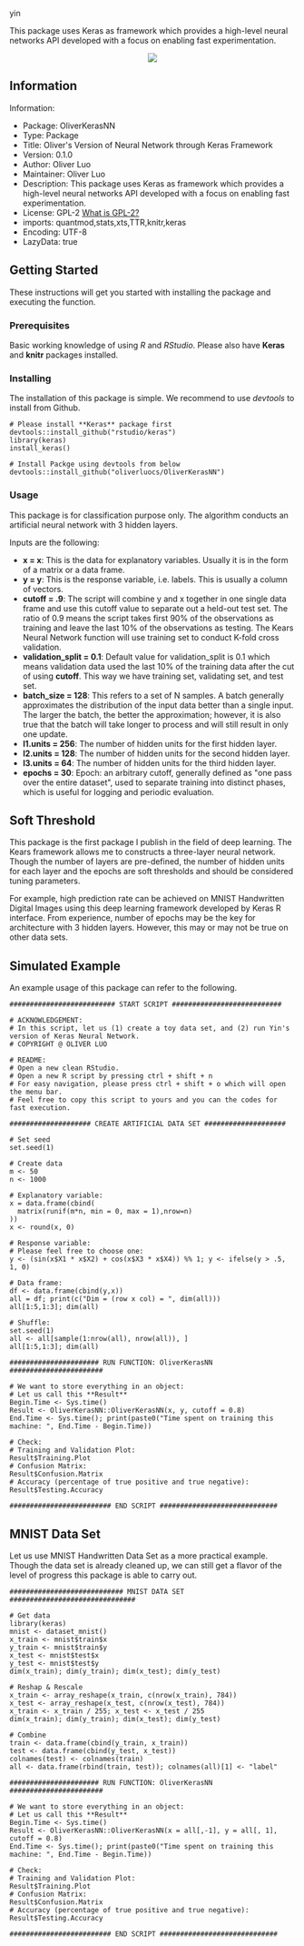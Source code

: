 yin

This package uses Keras as framework which provides a high-level neural networks API developed with a focus on enabling fast experimentation.

<p align="center">
  <img src="https://github.com/yiqiao-yin/LuoKerasNN/blob/master/pics/NNTraining.gif">
</p>


## Information

Information:
- Package: OliverKerasNN
- Type: Package
- Title: Oliver's Version of Neural Network through Keras Framework
- Version: 0.1.0
- Author: Oliver Luo
- Maintainer: Oliver Luo
- Description: This package uses Keras as framework which provides a high-level neural networks API developed with a focus on enabling fast experimentation.
- License: GPL-2 [What is GPL-2?](http://r-pkgs.had.co.nz/description.html#license)
- imports: quantmod,stats,xts,TTR,knitr,keras
- Encoding: UTF-8
- LazyData: true

## Getting Started

These instructions will get you started with installing the package and executing the function.

### Prerequisites

Basic working knowledge of using *R* and *RStudio*. Please also have **Keras** and **knitr** packages installed.

### Installing

The installation of this package is simple. We recommend to use *devtools* to install from Github.

```
# Please install **Keras** package first
devtools::install_github("rstudio/keras")
library(keras)
install_keras()

# Install Packge using devtools from below
devtools::install_github("oliverluocs/OliverKerasNN")
```

### Usage

This package is for classification purpose only. The algorithm conducts an artificial neural network with 3 hidden layers.

Inputs are the following:
-  **x = x**: This is the data for explanatory variables. Usually it is in the form of a matrix or a data frame.
-  **y = y**: This is the response variable, i.e. labels. This is usually a column of vectors. 
-  **cutoff = .9**: The script will combine y and x together in one single data frame and use this cutoff value to separate out a held-out test set. The ratio of 0.9 means the script takes first 90% of the observations as training and leave the last 10% of the observations as testing. The Kears Neural Network function will use training set to conduct K-fold cross validation.
-  **validation_split = 0.1**: Default value for validation_split is 0.1 which means validation data used the last 10% of the training data after the cut of using **cutoff**. This way we have training set, validating set, and test set.
-  **batch_size = 128**: This refers to a set of N samples. A batch generally approximates the distribution of the input data better than a single input. The larger the batch, the better the approximation; however, it is also true that the batch will take longer to process and will still result in only one update.
-  **l1.units = 256**: The number of hidden units for the first hidden layer.
-  **l2.units = 128**: The number of hidden units for the second hidden layer.
-  **l3.units = 64**: The number of hidden units for the third hidden layer.
-  **epochs = 30**: Epoch: an arbitrary cutoff, generally defined as "one pass over the entire dataset", used to separate training into distinct phases, which is useful for logging and periodic evaluation. 

## Soft Threshold

This package is the first package I publish in the field of deep learning. The Kears framework allows me to constructs a three-layer neural network. Though the number of layers are pre-defined, the number of hidden units for each layer and the epochs are soft thresholds and should be considered tuning parameters.

For example, high prediction rate can be achieved on MNIST Handwritten Digital Images using this deep learning framework developed by Keras R interface. From experience, number of epochs may be the key for architecture with 3 hidden layers. However, this may or may not be true on other data sets.

## Simulated Example

An example usage of this package can refer to the following.

```
########################## START SCRIPT ###########################

# ACKNOWLEDGEMENT:
# In this script, let us (1) create a toy data set, and (2) run Yin's version of Keras Neural Network.
# COPYRIGHT @ OLIVER LUO

# README:
# Open a new clean RStudio.
# Open a new R script by pressing ctrl + shift + n
# For easy navigation, please press ctrl + shift + o which will open the menu bar.
# Feel free to copy this script to yours and you can the codes for fast execution.

#################### CREATE ARTIFICIAL DATA SET ####################

# Set seed
set.seed(1)

# Create data
m <- 50
n <- 1000

# Explanatory variable:
x = data.frame(cbind(
  matrix(runif(m*n, min = 0, max = 1),nrow=n)
))
x <- round(x, 0)

# Response variable:
# Please feel free to choose one:
y <- (sin(x$X1 * x$X2) + cos(x$X3 * x$X4)) %% 1; y <- ifelse(y > .5, 1, 0)

# Data frame:
df <- data.frame(cbind(y,x))
all = df; print(c("Dim = (row x col) = ", dim(all)))
all[1:5,1:3]; dim(all)

# Shuffle:
set.seed(1)
all <- all[sample(1:nrow(all), nrow(all)), ]
all[1:5,1:3]; dim(all)

###################### RUN FUNCTION: OliverKerasNN #######################

# We want to store everything in an object:
# Let us call this **Result**
Begin.Time <- Sys.time()
Result <- OliverKerasNN::OliverKerasNN(x, y, cutoff = 0.8)
End.Time <- Sys.time(); print(paste0("Time spent on training this machine: ", End.Time - Begin.Time))

# Check:
# Training and Validation Plot:
Result$Training.Plot
# Confusion Matrix:
Result$Confusion.Matrix
# Accuracy (percentage of true positive and true negative):
Result$Testing.Accuracy

######################### END SCRIPT #############################
```

## MNIST Data Set

Let us use MNIST Handwritten Data Set as a more practical example. Though the data set is already cleaned up, we can still get a flavor of the level of progress this package is able to carry out. 

```
############################ MNIST DATA SET ###############################

# Get data
library(keras)
mnist <- dataset_mnist()
x_train <- mnist$train$x
y_train <- mnist$train$y
x_test <- mnist$test$x
y_test <- mnist$test$y
dim(x_train); dim(y_train); dim(x_test); dim(y_test)

# Reshap & Rescale
x_train <- array_reshape(x_train, c(nrow(x_train), 784))
x_test <- array_reshape(x_test, c(nrow(x_test), 784))
x_train <- x_train / 255; x_test <- x_test / 255
dim(x_train); dim(y_train); dim(x_test); dim(y_test)

# Combine
train <- data.frame(cbind(y_train, x_train))
test <- data.frame(cbind(y_test, x_test))
colnames(test) <- colnames(train)
all <- data.frame(rbind(train, test)); colnames(all)[1] <- "label"

###################### RUN FUNCTION: OliverKerasNN #######################

# We want to store everything in an object:
# Let us call this **Result**
Begin.Time <- Sys.time()
Result <- OliverKerasNN::OliverKerasNN(x = all[,-1], y = all[, 1], cutoff = 0.8)
End.Time <- Sys.time(); print(paste0("Time spent on training this machine: ", End.Time - Begin.Time))

# Check:
# Training and Validation Plot:
Result$Training.Plot
# Confusion Matrix:
Result$Confusion.Matrix
# Accuracy (percentage of true positive and true negative):
Result$Testing.Accuracy

######################### END SCRIPT #############################
```
